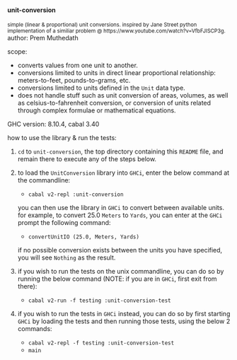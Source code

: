 #### unit-conversion
<sub>
simple (linear & proportional) unit conversions.
</sub>
<sub>inspired by Jane Street python implementation of a similiar problem @   
https://www.youtube.com/watch?v=VfbFJISCP3g.
</sub>
author: Prem Muthedath

scope:
  - converts values from one unit to another.
  - conversions limited to units in direct linear proportional relationship: 
    meters-to-feet, pounds-to-grams, etc.
  - conversions limited to units defined in the `Unit` data type.
  - does not handle stuff such as unit conversion of areas, volumes, as well as 
    celsius-to-fahrenheit conversion, or conversion of units related through 
    complex formulae or mathematical equations.

GHC version: 8.10.4, cabal 3.40

how to use the library & run the tests:
  1. `cd` to `unit-conversion`, the top directory containing this `README` file, 
     and remain there to execute any of the steps below.
  2. to load the `UnitConversion` library into `GHCi`, enter the below command 
     at the commandline:

        - `cabal v2-repl :unit-conversion`

     you can then use the library in `GHCi` to convert between available units.  
     for example, to convert 25.0 `Meters` to `Yards`, you can enter at the 
     `GHCi` prompt the following command:

        - `convertUnitIO (25.0, Meters, Yards)`

     if no possible conversion exists between the units you have specified, you 
     will see `Nothing` as the result.
  3. if you wish to run the tests on the unix commandline, you can do so by 
     running the below command (NOTE: if you are in `GHCi`, first exit from 
     there):

        - `cabal v2-run -f testing :unit-conversion-test`

  4. if you wish to run the tests in `GHCi` instead, you can do so by first 
     starting `GHCi` by loading the tests and then running those tests, using 
     the below 2 commands:

        - `cabal v2-repl -f testing :unit-conversion-test`
        - `main`

